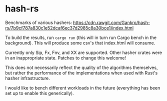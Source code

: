 # hash-rs

Benchmarks of various hashers: https://cdn.rawgit.com/Gankro/hash-rs/7b9cf787a830c1e52dcaf6ec37d2985c8a30bce1/index.html

To build the results, run `cargo run` (this will in turn run Cargo bench in the background).
This will produce some csv's that index.html will consume.

Currently only Sip, Fx, Fnv, and XX are supported. Other hasher crates were in an inappropriate state.
Patches to change this welcome!

This does not necessarily reflect the quality of the algorithms themselves, but rather the performance
of the implementations when used with Rust's hasher infrastructure.

I would like to bench different workloads in the future (everything has been set up to enable this generically).
